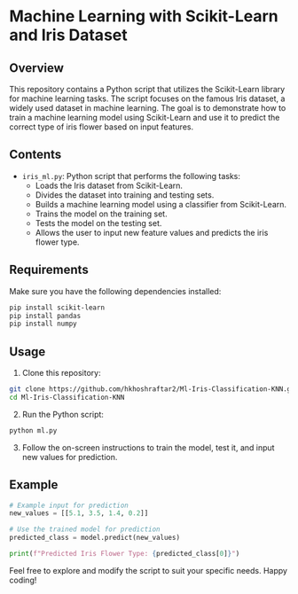 # Machine Learning with Scikit-Learn and Iris Dataset

## Overview

This repository contains a Python script that utilizes the Scikit-Learn library for machine learning tasks. The script focuses on the famous Iris dataset, a widely used dataset in machine learning. The goal is to demonstrate how to train a machine learning model using Scikit-Learn and use it to predict the correct type of iris flower based on input features.

## Contents

- `iris_ml.py`: Python script that performs the following tasks:
  - Loads the Iris dataset from Scikit-Learn.
  - Divides the dataset into training and testing sets.
  - Builds a machine learning model using a classifier from Scikit-Learn.
  - Trains the model on the training set.
  - Tests the model on the testing set.
  - Allows the user to input new feature values and predicts the iris flower type.

## Requirements

Make sure you have the following dependencies installed:

```bash
pip install scikit-learn
pip install pandas
pip install numpy
```

## Usage

1. Clone this repository:

```bash
git clone https://github.com/hkhoshraftar2/Ml-Iris-Classification-KNN.git
cd Ml-Iris-Classification-KNN
```

2. Run the Python script:

```bash
python ml.py
```

3. Follow the on-screen instructions to train the model, test it, and input new values for prediction.

## Example

```python
# Example input for prediction
new_values = [[5.1, 3.5, 1.4, 0.2]]

# Use the trained model for prediction
predicted_class = model.predict(new_values)

print(f"Predicted Iris Flower Type: {predicted_class[0]}")
```

Feel free to explore and modify the script to suit your specific needs. Happy coding!

